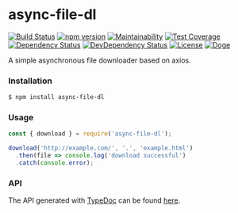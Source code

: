 # async-file-dl

[![Build Status](https://travis-ci.org/OpenByteDev/async-file-dl.svg?branch=master)](https://travis-ci.org/OpenByteDev/async-file-dl)
[![npm version](https://badge.fury.io/js/async-file-dl.svg)](https://www.npmjs.com/package/async-file-dl)
[![Maintainability](https://api.codeclimate.com/v1/badges/79490a06fbe1b1ae1dfb/maintainability)](https://codeclimate.com/github/OpenByteDev/async-file-dl/maintainability)
[![Test Coverage](https://api.codeclimate.com/v1/badges/79490a06fbe1b1ae1dfb/test_coverage)](https://codeclimate.com/github/OpenByteDev/async-file-dl/test_coverage)
[![Dependency Status](https://david-dm.org/OpenByteDev/async-file-dl/status.svg)](https://david-dm.org/OpenByteDev/async-file-dl)
[![DevDependency Status](https://david-dm.org/OpenByteDev/async-file-dl/dev-status.svg)](https://david-dm.org/OpenByteDev/async-file-dl?type=dev)
[![License](https://img.shields.io/github/license/mashape/apistatus.svg)](https://opensource.org/licenses/MIT)
[![Doge](https://img.shields.io/badge/doge-wow-yellow.svg)]()


A simple asynchronous file downloader based on axios.

### Installation
```bash
$ npm install async-file-dl
```

### Usage
```js
const { download } = require('async-file-dl');

download('http://example.com/', '.', 'example.html')
  .then(file => console.log('download successful')
  .catch(console.error);
```

### API
The API generated with [TypeDoc](http://typedoc.org/) can be found [here](https://openbytedev.github.io/async-file-dl/).
